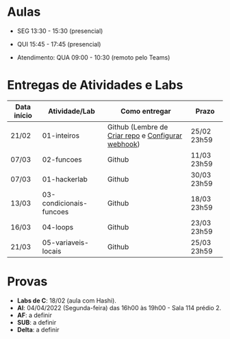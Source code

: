 

# Aulas

* SEG 13:30 - 15:30 (presencial)
* QUI 15:45 - 17:45 (presencial)

* Atendimento: QUA 09:00 - 10:30 (remoto pelo Teams)

# Entregas de Atividades e Labs


| Data início | Atividade/Lab                     | Como entregar                                                         | Prazo              |
|-------------|-----------------------------------|-----------------------------------------------------------------------|--------------------|
| 21/02 | 01-inteiros | Github (Lembre de [Criar repo](https://classroom.github.com/a/JPDpzr6H) e [Configurar webhook](https://insper.blackboard.com/bbcswebdav/pid-980938-dt-content-rid-9706549_2/xid-9706549_2)) | 25/02 23h59 |
| 07/03 | 02-funcoes | Github | 11/03 23h59 |
| 07/03 | 01-hackerlab | Github | 30/03 23h59 |
| 13/03 | 03-condicionais-funcoes | Github | 18/03 23h59 |
| 16/03 | 04-loops | Github | 23/03 23h59 |
| 21/03 | 05-variaveis-locais | Github | 25/03 23h59 |


# Provas

- **Labs de C**: 18/02 (aula com Hashi).
- **AI**: 04/04/2022 (Segunda-feira) das 16h00 às 19h00 - Sala 114 prédio 2.
- **AF**: a definir
- **SUB**: a definir
- **Delta**: a definir